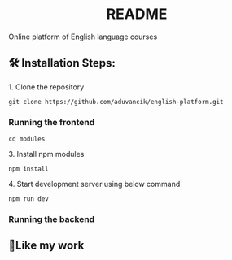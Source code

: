 <h1 align="center">README</h1>

<p>Online platform of English language courses</a></p>


<h2>🛠️ Installation Steps:</h2>

<p>1. Clone the repository</p>

```
git clone https://github.com/aduvancik/english-platform.git
```

<h3>Running the frontend</h3>

```
cd modules
```

<p>3. Install npm modules</p>

```
npm install
```

<p>4. Start development server using below command</p>

```
npm run dev
```

<h3>Running the backend</h3>


<h2>💖Like my work</h2>
